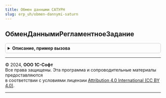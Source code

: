```yaml
---
title: Обмен данными САТУРН
slug: erp_uh/obmen-dannymi-saturn
---
```



## ОбменДаннымиРегламентноеЗадание
<details style="margin: 1em 0; padding: 0.5em; border: 1px solid #ccc; border-radius: 6px;">

<summary style="font-weight: bold; cursor: pointer;">Описание, пример вызова</summary>

```bsl

// Процедура запуска регламентного задания ОтправкаПолучениеДанныхСАТУРН.
//
// Параметры:
//  НастройкаРегламентногоЗадания - СправочникСсылка.НастройкиРегламентныхЗаданийСАТУРН.
//
Процедура ОбменДаннымиРегламентноеЗадание(НастройкаРегламентногоЗадания = Неопределено) Экспорт
```

Пример вызова
```bsl
ОбменДаннымиСАТУРН.ОбменДаннымиРегламентноеЗадание(НастройкаРегламентногоЗадания);
```
</details>

---

© 2024, **ООО 1С-Софт**  
Все права защищены. Эта программа и сопроводительные материалы предоставляются  
в соответствии с условиями лицензии [Attribution 4.0 International (CC BY 4.0)](https://creativecommons.org/licenses/by/4.0/legalcode).

---
